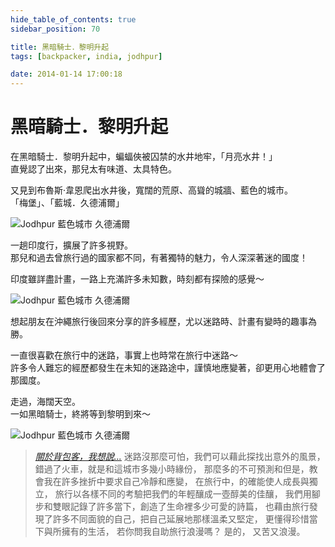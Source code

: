 ```yaml
---
hide_table_of_contents: true
sidebar_position: 70

title: 黑暗騎士．黎明升起
tags: [backpacker, india, jodhpur]

date: 2014-01-14 17:00:18
---
```


黑暗騎士．黎明升起
===============

在黑暗騎士．黎明升起中，蝙蝠俠被囚禁的水井地牢，「月亮水井！」  
直覺認了出來，那兒太有味道、太具特色。

又見到布魯斯·韋恩爬出水井後，寬闊的荒原、高聳的城牆、藍色的城市。  
「梅堡」、「藍城．久德浦爾」

![Jodhpur 藍色城市 久德浦爾](http://farm6.staticflickr.com/5467/9317900421_ca74f30652_c.jpg)

一趟印度行，擴展了許多視野。  
那兒和過去曾旅行過的國家都不同，有著獨特的魅力，令人深深著迷的國度！

印度雖詳盡計畫，一路上充滿許多未知數，時刻都有探險的感覺～

![Jodhpur 藍色城市 久德浦爾](http://farm4.staticflickr.com/3813/9317901255_41dd13bb81_c.jpg)

想起朋友在沖繩旅行後回來分享的許多經歷，尤以迷路時、計畫有變時的趣事為勝。

一直很喜歡在旅行中的迷路，事實上也時常在旅行中迷路～  
許多令人難忘的經歷都發生在未知的迷路途中，謹慎地應變著，卻更用心地體會了那國度。

走過，海闊天空。  
一如黑暗騎士，終將等到黎明到來～

![Jodhpur 藍色城市 久德浦爾](http://farm8.staticflickr.com/7319/9317904635_268d785566_c.jpg)

>   _[關於背包客，我想說...](http://goo.gl/nDFJA)_
>   迷路沒那麼可怕，我們可以藉此探找出意外的風景，
>   錯過了火車，就是和這城市多幾小時緣份，
>   那麼多的不可預測和但是，教會我在許多挫折中要求自己冷靜和應變，
>   在旅行中，的確能使人成長與獨立，
>   旅行以各樣不同的考驗把我們的年輕釀成一壺醇美的佳釀，
>   我們用腳步和雙眼記錄了許多當下，創造了生命裡多少可愛的詩篇，
>   也藉由旅行發現了許多不同面貌的自己，把自己延展地那樣溫柔又堅定，
>   更懂得珍惜當下與所擁有的生活，
>   若你問我自助旅行浪漫嗎？ 
>   是的，
>   又苦又浪漫。
